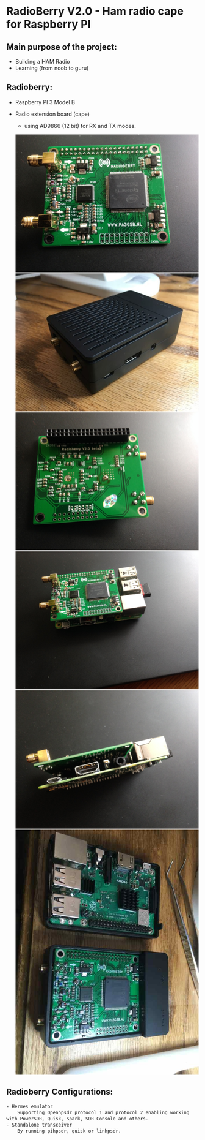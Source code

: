 RadioBerry V2.0 - Ham radio cape for Raspberry PI
==============================================

## Main purpose of the project:

- Building a HAM Radio
- Learning (from noob to guru)

## Radioberry:

- Raspberry PI 3 Model B
- Radio extension board (cape)
	- using AD9866 (12 bit)  for RX and TX modes.

	![Radioberry-2.x](docs/gallery/front.JPG)
	![Radioberry-2.x](docs/gallery/radioberry-in-case-small.jpg)
	![Radioberry-2.x](docs/gallery/back.JPG)
	![Radioberry-2.x](docs/gallery/rb+rpi-front.JPG)
	![Radioberry-2.x](docs/gallery/rb+rpi-side.JPG)
	![Radioberry-2.x](docs/gallery/radioberry-open-incase-small.jpg)
	
	

## Radioberry Configurations:

	- Hermes emulator 
		Supporting Openhpsdr protocol 1 and protocol 2 enabling working with PowerSDR, Quisk, Spark, SDR Console and others.
	- Standalone transceiver 
		By running pihpsdr, quisk or linhpsdr.

